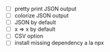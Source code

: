 
- [ ] pretty print JSON output 
- [ ] colorize JSON output
- [ ] JSON by default
- [ ] x => x by default
- [ ] CSV option
- [ ] install missing dependency a la npx
